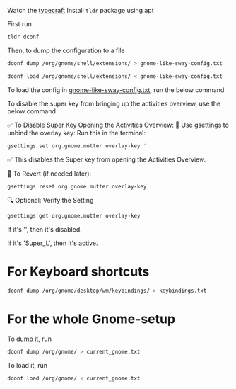 Watch the [typecraft](https://youtu.be/O1kZd1f724U?si=48PuqWZhWu-Kua9y)
Install `tldr` package using apt

First run

```bash
tldr dconf
```

Then, to dump the configuration to a file

```bash
dconf dump /org/gnome/shell/extensions/ > gnome-like-sway-config.txt
```

```bash
dconf load /org/gnome/shell/extensions/ < gnome-like-sway-config.txt
```

To load the config in [gnome-like-sway-config.txt](./gnome-like-sway-config.txt), run the below command

To disable the super key from bringing up the activities overview, use the below command

✅ To Disable Super Key Opening the Activities Overview:
🔧 Use gsettings to unbind the overlay key:
Run this in the terminal:

```bash
gsettings set org.gnome.mutter overlay-key ''
```

✅ This disables the Super key from opening the Activities Overview.

🔄 To Revert (if needed later):

```bash
gsettings reset org.gnome.mutter overlay-key
```

🔍 Optional: Verify the Setting

```bash
gsettings get org.gnome.mutter overlay-key
```

If it's '', then it's disabled.

If it's 'Super_L', then it's active.

# For Keyboard shortcuts

```bash
dconf dump /org/gnome/desktop/wm/keybindings/ > keybindings.txt

```

# For the whole Gnome-setup

To dump it, run

```bash
dconf dump /org/gnome/ > current_gnome.txt

```

To load it, run

```bash
dconf load /org/gnome/ < current_gnome.txt
```

